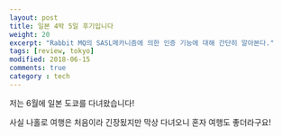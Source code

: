 ```yaml
---
layout: post
title: 일본 4박 5일 후기입니다
weight: 20
excerpt: "Rabbit MQ의 SASL메카니즘에 의한 인증 기능에 대해 간단히 알아본다."
tags: [review, tokyo]
modified: 2018-06-15
comments: true
category : tech
---
```

저는 6월에 일본 도쿄를 다녀왔습니다!

사실 나홀로 여행은 처음이라 긴장됬지만 막상 다녀오니 혼자 여행도 좋더라구요!
